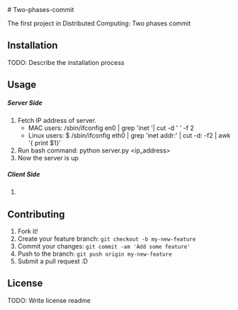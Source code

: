 <snippet>
  <content>
# Two-phases-commit

The first project in Distributed Computing: Two phases commit

## Installation

TODO: Describe the installation process

## Usage

##### Server Side
1. Fetch IP address of server.
   - MAC users: /sbin/ifconfig en0 | grep 'inet '| cut -d ' ' -f 2
   - Linux users: $ /sbin/ifconfig eth0 | grep 'inet addr:' | cut -d: -f2 | awk '{ print $1}'
2. Run bash command: python server.py <ip_address> 
3. Now the server is up

##### Client Side
1. 



## Contributing

1. Fork it!
2. Create your feature branch: `git checkout -b my-new-feature`
3. Commit your changes: `git commit -am 'Add some feature'`
4. Push to the branch: `git push origin my-new-feature`
5. Submit a pull request :D

## License

TODO: Write license
  <tabTrigger>readme</tabTrigger>
</snippet>
